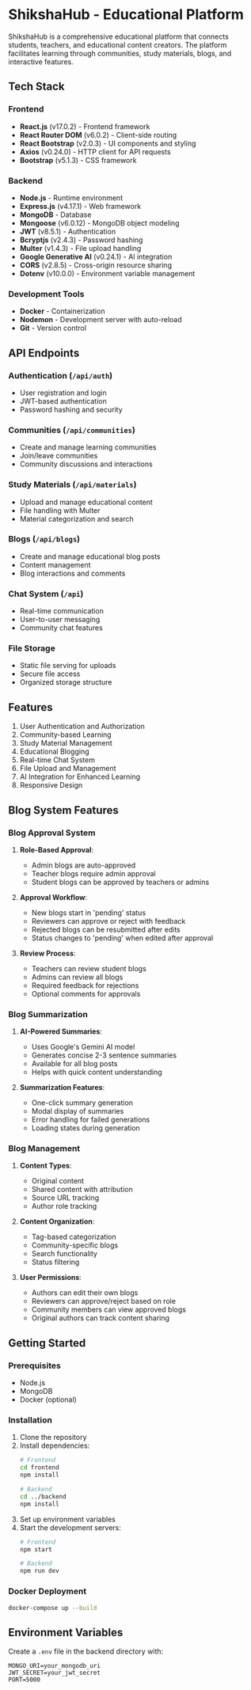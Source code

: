 # ShikshaHub - Educational Platform

ShikshaHub is a comprehensive educational platform that connects students, teachers, and educational content creators. The platform facilitates learning through communities, study materials, blogs, and interactive features.

## Tech Stack

### Frontend
- **React.js** (v17.0.2) - Frontend framework
- **React Router DOM** (v6.0.2) - Client-side routing
- **React Bootstrap** (v2.0.3) - UI components and styling
- **Axios** (v0.24.0) - HTTP client for API requests
- **Bootstrap** (v5.1.3) - CSS framework

### Backend
- **Node.js** - Runtime environment
- **Express.js** (v4.17.1) - Web framework
- **MongoDB** - Database
- **Mongoose** (v6.0.12) - MongoDB object modeling
- **JWT** (v8.5.1) - Authentication
- **Bcryptjs** (v2.4.3) - Password hashing
- **Multer** (v1.4.3) - File upload handling
- **Google Generative AI** (v0.24.1) - AI integration
- **CORS** (v2.8.5) - Cross-origin resource sharing
- **Dotenv** (v10.0.0) - Environment variable management

### Development Tools
- **Docker** - Containerization
- **Nodemon** - Development server with auto-reload
- **Git** - Version control

## API Endpoints

### Authentication (`/api/auth`)
- User registration and login
- JWT-based authentication
- Password hashing and security

### Communities (`/api/communities`)
- Create and manage learning communities
- Join/leave communities
- Community discussions and interactions

### Study Materials (`/api/materials`)
- Upload and manage educational content
- File handling with Multer
- Material categorization and search

### Blogs (`/api/blogs`)
- Create and manage educational blog posts
- Content management
- Blog interactions and comments

### Chat System (`/api`)
- Real-time communication
- User-to-user messaging
- Community chat features

### File Storage
- Static file serving for uploads
- Secure file access
- Organized storage structure

## Features
1. User Authentication and Authorization
2. Community-based Learning
3. Study Material Management
4. Educational Blogging
5. Real-time Chat System
6. File Upload and Management
7. AI Integration for Enhanced Learning
8. Responsive Design

## Blog System Features

### Blog Approval System
1. **Role-Based Approval**:
   - Admin blogs are auto-approved
   - Teacher blogs require admin approval
   - Student blogs can be approved by teachers or admins

2. **Approval Workflow**:
   - New blogs start in 'pending' status
   - Reviewers can approve or reject with feedback
   - Rejected blogs can be resubmitted after edits
   - Status changes to 'pending' when edited after approval

3. **Review Process**:
   - Teachers can review student blogs
   - Admins can review all blogs
   - Required feedback for rejections
   - Optional comments for approvals

### Blog Summarization
1. **AI-Powered Summaries**:
   - Uses Google's Gemini AI model
   - Generates concise 2-3 sentence summaries
   - Available for all blog posts
   - Helps with quick content understanding

2. **Summarization Features**:
   - One-click summary generation
   - Modal display of summaries
   - Error handling for failed generations
   - Loading states during generation

### Blog Management
1. **Content Types**:
   - Original content
   - Shared content with attribution
   - Source URL tracking
   - Author role tracking

2. **Content Organization**:
   - Tag-based categorization
   - Community-specific blogs
   - Search functionality
   - Status filtering

3. **User Permissions**:
   - Authors can edit their own blogs
   - Reviewers can approve/reject based on role
   - Community members can view approved blogs
   - Original authors can track content sharing

## Getting Started

### Prerequisites
- Node.js
- MongoDB
- Docker (optional)

### Installation
1. Clone the repository
2. Install dependencies:
   ```bash
   # Frontend
   cd frontend
   npm install

   # Backend
   cd ../backend
   npm install
   ```
3. Set up environment variables
4. Start the development servers:
   ```bash
   # Frontend
   npm start

   # Backend
   npm run dev
   ```

### Docker Deployment
```bash
docker-compose up --build
```

## Environment Variables
Create a `.env` file in the backend directory with:
```
MONGO_URI=your_mongodb_uri
JWT_SECRET=your_jwt_secret
PORT=5000
``` 